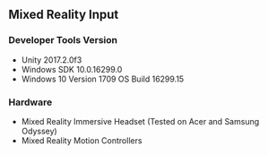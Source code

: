 ## Mixed Reality Input

### Developer Tools Version

- Unity 2017.2.0f3
- Windows SDK 10.0.16299.0
- Windows 10 Version 1709 OS Build 16299.15

### Hardware

- Mixed Reality Immersive Headset (Tested on Acer and Samsung Odyssey)
- Mixed Reality Motion Controllers
